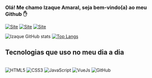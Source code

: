 ### Olá! Me chamo Izaque Amaral, seja bem-vindo(a) ao meu Github ✋

[![Site](https://img.shields.io/website?label=izaqueamaral.netlify.app&style=for-the-badge&url=https://sujeitoprogramador.com/)](https://izaqueamaral.netlify.app/)
[![Site](https://img.shields.io/badge/Instagram-E4405F?style=for-the-badge&logo=instagram&logoColor=white)](https://www.instagram.com/izaqueamaral_/)
[![Site](https://img.shields.io/badge/WhatsApp-25D366?style=for-the-badge&logo=whatsapp&logoColor=white)](https://api.whatsapp.com/message/YWPFGBRWZMK3I1?autoload=1&app_absent=0)

![Izaque GitHub stats](https://github-readme-stats.vercel.app/api?username=izaqueamarall&show_icons=true&theme=dark)
[![Top Langs](https://github-readme-stats.vercel.app/api/top-langs/?username=izaqueamarall&layout=compact)](https://github.com/anuraghazra/github-readme-stats)

## Tecnologias que uso no meu dia a dia

<div style="display: inline_block"><br/>
    <img src="https://img.shields.io/badge/HTML5-E34F26?style=for-the-badge&logo=html5&logoColor=white"/ alt="HTML5" align="center">
    <img src="https://img.shields.io/badge/CSS3-1572B6?style=for-the-badge&logo=css3&logoColor=white"/ alt="CSS3" align="center">
    <img src="https://img.shields.io/badge/JavaScript-F7DF1E?style=for-the-badge&logo=javascript&logoColor=black"/ alt="JavaScript" align="center">
    <img src="https://img.shields.io/badge/Vue.js-35495E?style=for-the-badge&logo=vue.js&logoColor=4FC08D"/ alt="VueJs" align="center">
    <img src="https://img.shields.io/badge/GitHub-100000?style=for-the-badge&logo=github&logoColor=white"/ alt="GitHub" align="center">
</div>
